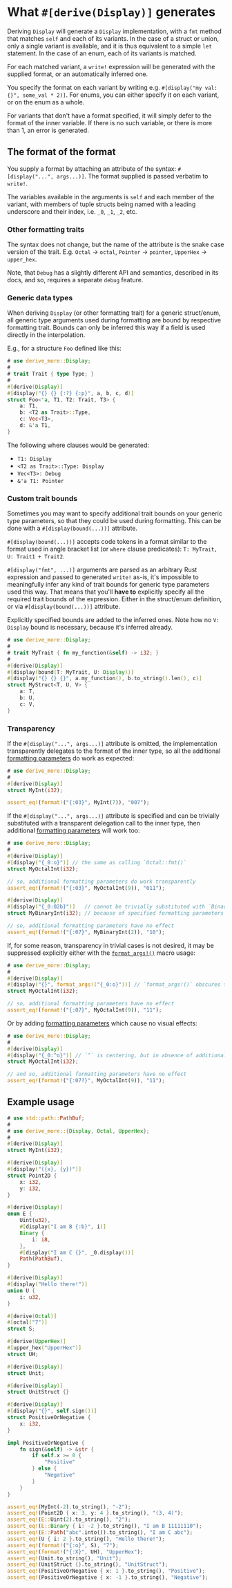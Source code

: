 # What `#[derive(Display)]` generates

Deriving `Display` will generate a `Display` implementation, with a `fmt`
method that matches `self` and each of its variants. In the case of a struct or union,
only a single variant is available, and it is thus equivalent to a simple `let` statement.
In the case of an enum, each of its variants is matched.

For each matched variant, a `write!` expression will be generated with
the supplied format, or an automatically inferred one.

You specify the format on each variant by writing e.g. `#[display("my val: {}", some_val * 2)]`.
For enums, you can either specify it on each variant, or on the enum as a whole.

For variants that don't have a format specified, it will simply defer to the format of the
inner variable. If there is no such variable, or there is more than 1, an error is generated.




## The format of the format

You supply a format by attaching an attribute of the syntax: `#[display("...", args...)]`.
The format supplied is passed verbatim to `write!`.

The variables available in the arguments is `self` and each member of the variant,
with members of tuple structs being named with a leading underscore and their index,
i.e. `_0`, `_1`, `_2`, etc.


### Other formatting traits

The syntax does not change, but the name of the attribute is the snake case version of the trait.
E.g. `Octal` -> `octal`, `Pointer` -> `pointer`, `UpperHex` -> `upper_hex`.

Note, that `Debug` has a slightly different API and semantics, described in its docs, and so,
requires a separate `debug` feature.


### Generic data types

When deriving `Display` (or other formatting trait) for a generic struct/enum, all generic type
arguments used during formatting are bound by respective formatting trait.
Bounds can only be inferred this way if a field is used directly in the interpolation.

E.g., for a structure `Foo` defined like this:
```rust
# use derive_more::Display;
#
# trait Trait { type Type; }
#
#[derive(Display)]
#[display("{} {} {:?} {:p}", a, b, c, d)]
struct Foo<'a, T1, T2: Trait, T3> {
    a: T1,
    b: <T2 as Trait>::Type,
    c: Vec<T3>,
    d: &'a T1,
}
```

The following where clauses would be generated:
* `T1: Display`
* `<T2 as Trait>::Type: Display`
* `Vec<T3>: Debug`
* `&'a T1: Pointer`


### Custom trait bounds

Sometimes you may want to specify additional trait bounds on your generic type parameters, so that they
could be used during formatting. This can be done with a `#[display(bound(...))]` attribute.

`#[display(bound(...))]` accepts code tokens in a format similar to the format
used in angle bracket list (or `where` clause predicates): `T: MyTrait, U: Trait1 + Trait2`.

`#[display("fmt", ...)]` arguments are parsed as an arbitrary Rust expression and passed to generated
`write!` as-is, it's impossible to meaningfully infer any kind of trait bounds for generic type parameters
used this way. That means that you'll **have to** explicitly specify all the required trait bounds of the
expression. Either in the struct/enum definition, or via `#[display(bound(...))]` attribute.

Explicitly specified bounds are added to the inferred ones. Note how no `V: Display` bound is necessary,
because it's inferred already.

```rust
# use derive_more::Display;
#
# trait MyTrait { fn my_function(&self) -> i32; }
#
#[derive(Display)]
#[display(bound(T: MyTrait, U: Display))]
#[display("{} {} {}", a.my_function(), b.to_string().len(), c)]
struct MyStruct<T, U, V> {
    a: T,
    b: U,
    c: V,
}
```


### Transparency

If the `#[display("...", args...)]` attribute is omitted, the implementation transparently delegates to the format
of the inner type, so all the additional [formatting parameters][1] do work as expected:
```rust
# use derive_more::Display;
#
#[derive(Display)]
struct MyInt(i32);

assert_eq!(format!("{:03}", MyInt(7)), "007");
```

If the `#[display("...", args...)]` attribute is specified and can be trivially substituted with a transparent
delegation call to the inner type, then additional [formatting parameters][1] will work too:
```rust
# use derive_more::Display;
#
#[derive(Display)]
#[display("{_0:o}")] // the same as calling `Octal::fmt()`
struct MyOctalInt(i32);

// so, additional formatting parameters do work transparently
assert_eq!(format!("{:03}", MyOctalInt(9)), "011");

#[derive(Display)]
#[display("{_0:02b}")]   // cannot be trivially substituted with `Binary::fmt()`,
struct MyBinaryInt(i32); // because of specified formatting parameters

// so, additional formatting parameters have no effect
assert_eq!(format!("{:07}", MyBinaryInt(2)), "10");
```

If, for some reason, transparency in trivial cases is not desired, it may be suppressed explicitly
either with the [`format_args!()`] macro usage:
```rust
# use derive_more::Display;
#
#[derive(Display)]
#[display("{}", format_args!("{_0:o}"))] // `format_args!()` obscures the inner type
struct MyOctalInt(i32);

// so, additional formatting parameters have no effect
assert_eq!(format!("{:07}", MyOctalInt(9)), "11");
```
Or by adding [formatting parameters][1] which cause no visual effects:
```rust
# use derive_more::Display;
#
#[derive(Display)]
#[display("{_0:^o}")] // `^` is centering, but in absence of additional width has no effect
struct MyOctalInt(i32);

// and so, additional formatting parameters have no effect
assert_eq!(format!("{:07?}", MyOctalInt(9)), "11");
```




## Example usage

```rust
# use std::path::PathBuf;
#
# use derive_more::{Display, Octal, UpperHex};
#
#[derive(Display)]
struct MyInt(i32);

#[derive(Display)]
#[display("({x}, {y})")]
struct Point2D {
    x: i32,
    y: i32,
}

#[derive(Display)]
enum E {
    Uint(u32),
    #[display("I am B {:b}", i)]
    Binary {
        i: i8,
    },
    #[display("I am C {}", _0.display())]
    Path(PathBuf),
}

#[derive(Display)]
#[display("Hello there!")]
union U {
    i: u32,
}

#[derive(Octal)]
#[octal("7")]
struct S;

#[derive(UpperHex)]
#[upper_hex("UpperHex")]
struct UH;

#[derive(Display)]
struct Unit;

#[derive(Display)]
struct UnitStruct {}

#[derive(Display)]
#[display("{}", self.sign())]
struct PositiveOrNegative {
    x: i32,
}

impl PositiveOrNegative {
    fn sign(&self) -> &str {
        if self.x >= 0 {
            "Positive"
        } else {
            "Negative"
        }
    }
}

assert_eq!(MyInt(-2).to_string(), "-2");
assert_eq!(Point2D { x: 3, y: 4 }.to_string(), "(3, 4)");
assert_eq!(E::Uint(2).to_string(), "2");
assert_eq!(E::Binary { i: -2 }.to_string(), "I am B 11111110");
assert_eq!(E::Path("abc".into()).to_string(), "I am C abc");
assert_eq!(U { i: 2 }.to_string(), "Hello there!");
assert_eq!(format!("{:o}", S), "7");
assert_eq!(format!("{:X}", UH), "UpperHex");
assert_eq!(Unit.to_string(), "Unit");
assert_eq!(UnitStruct {}.to_string(), "UnitStruct");
assert_eq!(PositiveOrNegative { x: 1 }.to_string(), "Positive");
assert_eq!(PositiveOrNegative { x: -1 }.to_string(), "Negative");
```




[`format_args!()`]: https://doc.rust-lang.org/stable/std/macro.format_args.html

[1]: https://doc.rust-lang.org/stable/std/fmt/index.html#formatting-parameters
